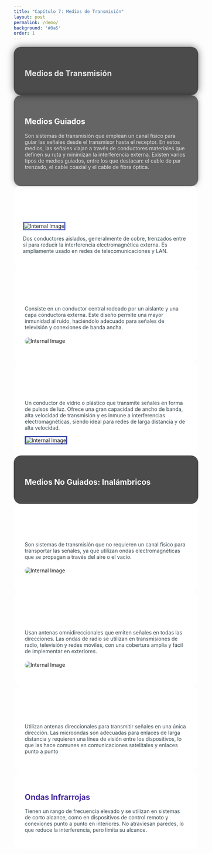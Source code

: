 ```yaml
---
title: "Capítulo 7: Medios de Transmisión"
layout: post
permalink: /demo/
background: '#0a5'
order: 1
---
```


<section data-background="linear-gradient(135deg, #1e3c72, #2a5298)" data-transition="zoom-in">
    <div style="background-color: rgba(0,0,0,0.7); padding: 30px; border-radius: 20px; box-shadow: 0 0 20px rgba(0,0,0,0.5);">
        <h1 style="color: #e0e0e0;">Medios de Transmisión</h1>
    </div>
</section>

<section data-background="linear-gradient(135deg, #f57c00, #8e24aa)" data-transition="convex-in">
    <div style="background-color: rgba(0,0,0,0.6); padding: 30px; border-radius: 20px; box-shadow: 0 0 15px rgba(0,0,0,0.3);">
        <h2 style="color: #ffffff;">Medios Guiados</h2>
        <p style="color: #e0e0e0;">Son sistemas de transmisión que emplean un canal físico para guiar las señales desde el transmisor hasta el receptor. En estos medios, las señales viajan a través de conductores materiales que definen su ruta y minimizan la interferencia externa. Existen varios tipos de medios guiados, entre los que destacan: el cable de par trenzado, el cable coaxial y el cable de fibra óptica.</p>
    </div>
</section>


<section data-background="linear-gradient(45deg, #283593, #5c6bc0)">
    <div style="background-color: rgba(255,255,255,0.85); padding: 25px; border-radius: 15px;">
        <h2 style="color: #ffffff;">Cable Par Trenzado</h2>
        <img src="https://2.bp.blogspot.com/-82IH4L8155M/W44JGIVTgxI/AAAAAAAAFhA/0hkh5Jlf_BoOAeETB7zw-ZAOlbvMZL5PQCLcBGAs/s1600/un-cable-de-alambre-de-ethernet-y-un-remiendo-cord%25C3%25B3n-amarillo-con-el-par-trenzado-88784783.jpg" alt="Internal Image" style="border: 3px solid #5c6bc0;">
        <p style="color: #37474f;">Dos conductores aislados, generalmente de cobre, trenzados entre sí para reducir la interferencia electromagnética externa. Es ampliamente usado en redes de telecomunicaciones y LAN.</p>
    </div>
</section>

<section data-background="linear-gradient(135deg, #6a1b9a, #283593)">
    <div style="background-color: rgba(255,255,255,0.85); padding: 30px; border-radius: 20px;">
        <h2 style="color: #ffffff;">Cable Coaxial</h2>
        <p style="color: #37474f;">Consiste en un conductor central rodeado por un aislante y una capa conductora externa. Este diseño permite una mayor inmunidad al ruido, haciéndolo adecuado para señales de televisión y conexiones de banda ancha.</p>
        <img src="https://www.guiahardware.es/wp-content/uploads/2020/09/caracteristicas-cable-coaxial-2048x987.jpg" alt="Internal Image" style="display: block; margin: 20px auto; border-radius: 10px;">
    </div>
</section>

<section data-background="linear-gradient(120deg, #1a237e, #3949ab)">
    <div style="background-color: rgba(255,255,255,0.85); padding: 30px; border-radius: 20px;">
        <h2 style="color: #ffffff;">Fibra Óptica</h2>
        <p style="color: #37474f;">Un conductor de vidrio o plástico que transmite señales en forma de pulsos de luz. Ofrece una gran capacidad de ancho de banda, alta velocidad de transmisión y es inmune a interferencias electromagnéticas, siendo ideal para redes de larga distancia y de alta velocidad.</p>
        <img src="https://revistaseguridad360.com/wp-content/uploads/2022/04/fibra-optica.jpg" alt="Internal Image" style="border: 3px solid #3949ab;">
    </div>
</section>

<section data-background="linear-gradient(135deg, #6a1b9a, #4527a0)">
    <div style="background-color: rgba(0,0,0,0.7); padding: 30px; border-radius: 20px;">
        <h2 style="color: #ffffff;">Medios No Guiados: Inalámbricos</h2>
    </div>
</section>

<section data-background="linear-gradient(135deg, #ef6c00, #ff7043)">
    <div style="background-color: rgba(255,255,255,0.85); padding: 30px; border-radius: 20px;">
        <h2 style="color: #ffffff;">Medios No Guiados</h2>
        <p style="color: #37474f;">Son sistemas de transmisión que no requieren un canal físico para transportar las señales, ya que utilizan ondas electromagnéticas que se propagan a través del aire o el vacío.</p>
        <img src="https://image.slidesharecdn.com/mediosdetransmisin-131010212048-phpapp01/95/medios-de-transmisin-24-638.jpg?cb=1381441381" alt="Internal Image" style="display: block; margin: 20px auto; border-radius: 10px;">
    </div>
</section>

<section data-background="linear-gradient(135deg, #1e88e5, #42a5f5)">
    <div style="background-color: rgba(255,255,255,0.85); padding: 30px; border-radius: 20px;">
        <h2 style="color: #ffffff;">Ondas de Radio</h2>
        <p style="color: #37474f;">Usan antenas omnidireccionales que emiten señales en todas las direcciones. Las ondas de radio se utilizan en transmisiones de radio, televisión y redes móviles, con una cobertura amplia y fácil de implementar en exteriores.</p>
        <img src="https://th.bing.com/th/id/OIP.ZEy2-lkk6mMaiukYfDKUzwHaE7?rs=1&pid=ImgDetMain" alt="Internal Image" style="display: block; margin: 20px auto; border-radius: 10px;">
    </div>
</section>

<section data-background="linear-gradient(135deg, #ff5722, #ff7043)">
    <div style="background-color: rgba(255,255,255,0.85); padding: 30px; border-radius: 20px;">
        <h2 style="color: #ffffff;">Microondas</h2>
        <p style="color: #37474f;">Utilizan antenas direccionales para transmitir señales en una única dirección. Las microondas son adecuadas para enlaces de larga distancia y requieren una línea de visión entre los dispositivos, lo que las hace comunes en comunicaciones satelitales y enlaces punto a punto</p>
    </div>
</section>

<section data-background="linear-gradient(135deg, #6a1b9a, #4527a0)">
    <div style="background-color: rgba(255,255,255,0.85); padding: 30px; border-radius: 20px;">
        <h2 style="color: #4527a0;">Ondas Infrarrojas</h2>
        <p style="color: #37474f;">Tienen un rango de frecuencia elevado y se utilizan en sistemas de corto alcance, como en dispositivos de control remoto y conexiones punto a punto en interiores. No atraviesan paredes, lo que reduce la interferencia, pero limita su alcance.</p>
    </div>
</section>
